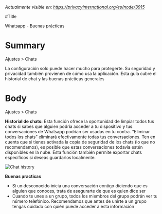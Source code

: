 *Actualmente visible en: https://privacyinternational.org/es/node/3915*

#Title

Whatsapp - Buenas prácticas

# Summary

Ajustes > Chats

La configuración solo puede hacer mucho para protegerte. Su seguridad y privacidad también provienen de cómo usa la aplicación. Esta guía cubre el historial de chat y las buenas prácticas generales



# Body

Ajustes > Chats

**Historial de chats:** Esta función ofrece la oportunidad de limpiar todos tus chats si sabes que alguien podría acceder a tu dispositivo y tus conversaciones de Whatsapp podrían ser usadas en tu contra. “Eliminar todos los chats” eliminará efectivamente todas tus conversaciones. Ten en cuenta que si tienes activada la copia de seguridad de los chats (lo que no recomendamos), es posible que estas conversaciones todavía estén disponibles en la nube. Esta función también permite exportar chats específicos si deseas guardarlos localmente.

![Chat history](../images/Whatsapp/wa_chat_history.png?raw=true)

**Buenas practicas**

* Si un desconocido inicia una conversación contigo diciendo que es alguien que conoces, trata de asegurarte de que es quien dice ser
* Cuando te unes a un grupo, todos los miembros del grupo podrán ver tu número telefónico. Recomendamos que antes de unirte a un grupo tengas cuidado con quién puede acceder a esta información